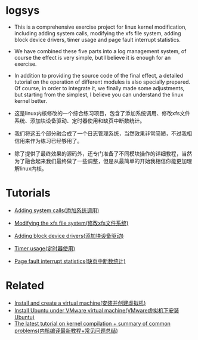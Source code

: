 # logsys
- This is a comprehensive exercise project for linux kernel modification, including adding system calls, modifying the xfs file system, adding block device drivers, timer usage and page fault interrupt statistics. 
- We have combined these five parts into a log management system, of course the effect is very simple, but I believe it is enough for an exercise. 
- In addition to providing the source code of the final effect, a detailed tutorial on the operation of different modules is also specially prepared. Of course, in order to integrate it, we finally made some adjustments, but starting from the simplest, I believe you can understand the linux kernel better.

- 这是linux内核修改的一个综合练习项目，包含了添加系统调用、修改xfs文件系统、添加块设备驱动、定时器使用和缺页中断数统计。
- 我们将这五个部分融合成了一个日志管理系统，当然效果非常简陋，不过我相信用来作为练习已经够用了。
- 除了提供了最终效果的源码外，还专门准备了不同模块操作的详细教程，当然为了融合起来我们最终做了一些调整，但是从最简单的开始我相信你能更加理解linux内核。

# Tutorials
- [Adding system calls(添加系统调用)](https://blog.csdn.net/h2763246823/article/details/122534644?spm=1001.2014.3001.5501)

- [Modifying the xfs file system(修改xfs文件系统)](https://blog.csdn.net/h2763246823/article/details/122538992?spm=1001.2014.3001.5501)

- [Adding block device drivers(添加块设备驱动)](https://blog.csdn.net/h2763246823/article/details/122548221?spm=1001.2014.3001.5501)

- [Timer usage(定时器使用)]()

- [Page fault interrupt statistics(缺页中断数统计)](https://blog.csdn.net/h2763246823/article/details/122559742?spm=1001.2014.3001.5501)

# Related
- [Install and create a virtual machine(安装并创建虚拟机)](https://blog.csdn.net/h2763246823/article/details/122522464)
- [Install Ubuntu under VMware virtual machine(VMware虚拟机下安装Ubuntu)](https://blog.csdn.net/h2763246823/article/details/122523076)
- [The latest tutorial on kernel compilation + summary of common problems(内核编译最新教程+常见问题总结)](https://blog.csdn.net/h2763246823/article/details/122522326)
